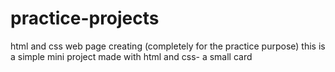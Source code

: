 # practice-projects
html and css web page creating (completely for the practice purpose)
this is a simple mini project made with html and css- a small card
